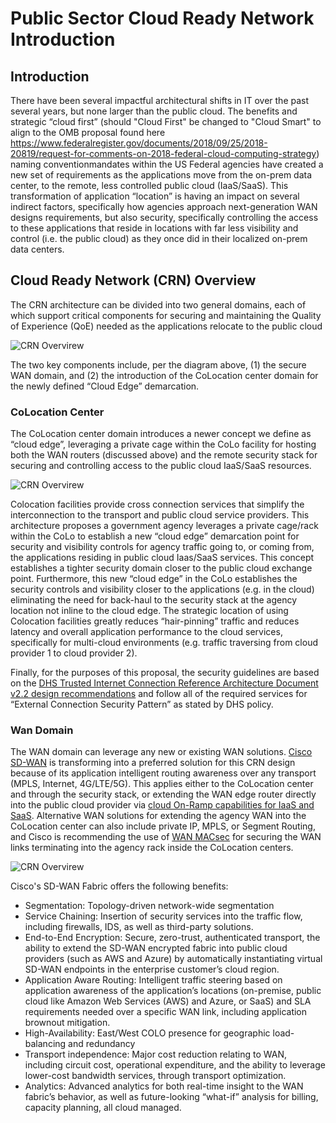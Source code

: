 # Public Sector Cloud Ready Network Introduction

## Introduction

There have been several impactful architectural shifts in IT over the past several years, but none larger than the
public cloud.  The benefits and strategic “cloud first” (should "Cloud First" be changed to "Cloud Smart" to align to the OMB proposal found here https://www.federalregister.gov/documents/2018/09/25/2018-20819/request-for-comments-on-2018-federal-cloud-computing-strategy) naming conventionmandates within the US Federal agencies have created a new set
of requirements as the applications move from the on-prem data center, to the remote, less controlled public cloud
(IaaS/SaaS).  This transformation of application “location” is having an impact on several indirect factors,
specifically how agencies approach next-generation WAN designs requirements, but also security, specifically controlling
the access to these applications that reside in locations with far less visibility and control (i.e. the public cloud)
as they once did in their localized on-prem data centers.

## Cloud Ready Network (CRN) Overview

The CRN architecture can be divided into two general domains, each of which support critical components for securing and
maintaining the Quality of Experience (QoE) needed as the applications relocate to the public cloud

![CRN Overvirew](images/crn_overview.png)

The two key components include, per the diagram above, (1) the secure WAN domain, and (2) the introduction of the
CoLocation center domain for the newly defined “Cloud Edge” demarcation.

### CoLocation Center

The CoLocation center domain introduces a newer concept we define as “cloud edge”, leveraging a private cage within the
CoLo facility for hosting both the WAN routers (discussed above) and the remote security stack for securing and
controlling access to the public cloud IaaS/SaaS resources.  

![CRN Overvirew](images/colo_overview.png)

Colocation facilities provide cross connection
services that simplify the interconnection to the transport and public cloud service providers.  This architecture 
proposes a government agency leverages a private cage/rack within the CoLo to establish a new “cloud edge” demarcation
point for security and visibility controls for agency traffic going to, or coming from, the applications residing in
public cloud Iaas/SaaS services.  This concept establishes a tighter security domain closer to the public cloud exchange
point.  Furthermore, this new “cloud edge” in the CoLo establishes the security controls and visibility closer to the
applications (e.g. in the cloud) eliminating the need for back-haul to the security stack at the agency location not
inline to the cloud edge.  The strategic location of using Colocation facilities greatly reduces “hair-pinning” traffic and reduces
latency and overall application performance to the cloud services, specifically for multi-cloud environments (e.g. traffic traversing from cloud provider 1 to cloud provider 2).

Finally, for the purposes of this proposal, the security guidelines are based on the [DHS Trusted Internet Connection
Reference Architecture Document v2.2 design recommendations](https://www.dhs.gov/sites/default/files/publications/TIC_Ref_Arch_v2.2_2017.pdf)
and follow all of the required services for
“External Connection Security Pattern” as stated by DHS policy.

### Wan Domain

The WAN domain can leverage any new or existing WAN solutions.  [Cisco SD-WAN](https://www.cisco.com/c/en/us/solutions/enterprise-networks/sd-wan/index.html) is transforming into a preferred
solution for this CRN design because of its application intelligent routing awareness over any transport
(MPLS, Internet, 4G/LTE/5G).  This applies either to the CoLocation center and through the security stack, or extending
the WAN edge router directly into the public cloud provider via [cloud On-Ramp capabilities for IaaS and SaaS](https://www.cisco.com/c/dam/en/us/solutions/collateral/enterprise-networks/sd-wan/cloud-onramp.pdf).
Alternative WAN solutions for extending the agency WAN into the CoLocation center can also include private IP, MPLS, or
Segment Routing, and Cisco is recommending the use of [WAN MACsec](https://www.cisco.com/c/dam/en/us/td/docs/solutions/Enterprise/Security/MACsec/WP-High-Speed-WAN-Encrypt-MACsec.pdf) for securing the WAN links terminating into the
agency rack inside the CoLocation centers. 

![CRN Overvirew](images/sdwan_overview.png)


Cisco's SD-WAN Fabric offers the following benefits:
* Segmentation: Topology-driven network-wide segmentation
* Service Chaining: Insertion of security services into the traffic flow, including firewalls, IDS, as well as third-party solutions.
* End-to-End Encryption: Secure, zero-trust, authenticated transport, the ability to extend the SD-WAN encrypted fabric into public cloud providers (such as AWS and Azure) by automatically instantiating virtual SD-WAN endpoints in the enterprise customer’s cloud region.
* Application Aware Routing: Intelligent traffic steering based on application awareness of the application’s locations (on-premise, public cloud like Amazon Web Services (AWS) and Azure, or SaaS) and SLA requirements needed over a specific WAN link, including application brownout mitigation.
* High-Availability: East/West COLO presence for geographic load-balancing and redundancy
* Transport independence: Major cost reduction relating to WAN, including circuit cost, operational expenditure, and the ability to leverage lower-cost bandwidth services, through transport optimization.
* Analytics: Advanced analytics for both real-time insight to the WAN fabric’s behavior, as well as future-looking “what-if” analysis for billing, capacity planning, all cloud managed.

